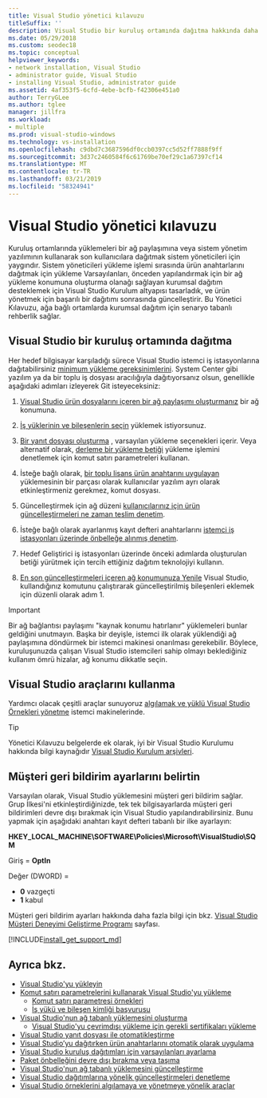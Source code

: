 ```yaml
---
title: Visual Studio yönetici kılavuzu
titleSuffix: ''
description: Visual Studio bir kuruluş ortamında dağıtma hakkında daha fazla bilgi edinin.
ms.date: 05/29/2018
ms.custom: seodec18
ms.topic: conceptual
helpviewer_keywords:
- network installation, Visual Studio
- administrator guide, Visual Studio
- installing Visual Studio, administrator guide
ms.assetid: 4af353f5-6cfd-4ebe-bcfb-f42306e451a0
author: TerryGLee
ms.author: tglee
manager: jillfra
ms.workload:
- multiple
ms.prod: visual-studio-windows
ms.technology: vs-installation
ms.openlocfilehash: c9dbd7c3687596df0ccb0397cc5d52ff7888f9ff
ms.sourcegitcommit: 3d37c2460584f6c61769be70ef29c1a67397cf14
ms.translationtype: MT
ms.contentlocale: tr-TR
ms.lasthandoff: 03/21/2019
ms.locfileid: "58324941"
---
```

# <a name="visual-studio-administrator-guide"></a>Visual Studio yönetici kılavuzu

Kuruluş ortamlarında yüklemeleri bir ağ paylaşımına veya sistem yönetim yazılımının kullanarak son kullanıcılara dağıtmak sistem yöneticileri için yaygındır. Sistem yöneticileri yükleme işlemi sırasında ürün anahtarlarını dağıtmak için yükleme Varsayılanları, önceden yapılandırmak için bir ağ yükleme konumuna oluşturma olanağı sağlayan kurumsal dağıtım desteklemek için Visual Studio Kurulum altyapısı tasarladık, ve ürün yönetmek için başarılı bir dağıtımı sonrasında güncelleştirir. Bu Yönetici Kılavuzu, ağa bağlı ortamlarda kurumsal dağıtım için senaryo tabanlı rehberlik sağlar.

## <a name="deploy-visual-studio-in-an-enterprise-environment"></a>Visual Studio bir kuruluş ortamında dağıtma

Her hedef bilgisayar karşıladığı sürece Visual Studio istemci iş istasyonlarına dağıtabilirsiniz [minimum yükleme gereksinimlerini](/visualstudio/productinfo/vs2017-system-requirements-vs). System Center gibi yazılım ya da bir toplu iş dosyası aracılığıyla dağıtıyorsanız olsun, genellikle aşağıdaki adımları izleyerek Git isteyeceksiniz:

1. [Visual Studio ürün dosyalarını içeren bir ağ paylaşımı oluşturmanız](create-a-network-installation-of-visual-studio.md) bir ağ konumuna.

2. [İş yüklerinin ve bileşenlerin seçin](workload-and-component-ids.md) yüklemek istiyorsunuz.

3. [Bir yanıt dosyası oluşturma](automated-installation-with-response-file.md) , varsayılan yükleme seçenekleri içerir. Veya alternatif olarak, [derleme bir yükleme betiği](use-command-line-parameters-to-install-visual-studio.md) yükleme işlemini denetlemek için komut satırı parametreleri kullanan.

4. İsteğe bağlı olarak, [bir toplu lisans ürün anahtarını uygulayan](automatically-apply-product-keys-when-deploying-visual-studio.md) yüklemesinin bir parçası olarak kullanıcılar yazılım ayrı olarak etkinleştirmeniz gerekmez, komut dosyası.

5. Güncelleştirmek için ağ düzeni [kullanıcılarınız için ürün güncelleştirmeleri ne zaman teslim denetim](controlling-updates-to-visual-studio-deployments.md).

6. İsteğe bağlı olarak ayarlanmış kayıt defteri anahtarlarını [istemci iş istasyonları üzerinde önbelleğe alınmış denetim](set-defaults-for-enterprise-deployments.md).

7. Hedef Geliştirici iş istasyonları üzerinde önceki adımlarda oluşturulan betiği yürütmek için tercih ettiğiniz dağıtım teknolojiyi kullanın.

8. [En son güncelleştirmeleri içeren ağ konumunuza Yenile](update-a-network-installation-of-visual-studio.md) Visual Studio, kullandığınız komutunu çalıştırarak güncelleştirilmiş bileşenleri eklemek için düzenli olarak adım 1.

> [!IMPORTANT]
> Bir ağ bağlantısı paylaşımı "kaynak konumu hatırlanır" yüklemeleri bunlar geldiğini unutmayın. Başka bir deyişle, istemci ilk olarak yüklendiği ağ paylaşımına döndürmek bir istemci makinesi onarılması gerekebilir. Böylece, kuruluşunuzda çalışan Visual Studio istemcileri sahip olmayı beklediğiniz kullanım ömrü hizalar, ağ konumu dikkatle seçin.

## <a name="use-visual-studio-tools"></a>Visual Studio araçlarını kullanma

Yardımcı olacak çeşitli araçlar sunuyoruz [algılamak ve yüklü Visual Studio Örnekleri yönetme](tools-for-managing-visual-studio-instances.md) istemci makinelerinde.

> [!TIP]
> Yönetici Kılavuzu belgelerde ek olarak, iyi bir Visual Studio Kurulumu hakkında bilgi kaynağıdır [Visual Studio Kurulum arşivleri](https://devblogs.microsoft.com/setup/tag/vs2017/).

## <a name="specify-customer-feedback-settings"></a>Müşteri geri bildirim ayarlarını belirtin

Varsayılan olarak, Visual Studio yüklemesini müşteri geri bildirim sağlar. Grup İlkesi'ni etkinleştirdiğinizde, tek tek bilgisayarlarda müşteri geri bildirimleri devre dışı bırakmak için Visual Studio yapılandırabilirsiniz. Bunu yapmak için aşağıdaki anahtarı kayıt defteri tabanlı bir ilke ayarlayın:

**HKEY_LOCAL_MACHINE\SOFTWARE\Policies\Microsoft\VisualStudio\SQM**

Giriş = **OptIn**

Değer (DWORD) =
* **0** vazgeçti
* **1** kabul

Müşteri geri bildirim ayarları hakkında daha fazla bilgi için bkz. [Visual Studio Müşteri Deneyimi Geliştirme Programı](../ide/visual-studio-experience-improvement-program.md) sayfası.

[!INCLUDE[install_get_support_md](includes/install_get_support_md.md)]

## <a name="see-also"></a>Ayrıca bkz.

* [Visual Studio'yu yükleyin](install-visual-studio.md)
* [Komut satırı parametrelerini kullanarak Visual Studio'yu yükleme](use-command-line-parameters-to-install-visual-studio.md)
  * [Komut satırı parametresi örnekleri](command-line-parameter-examples.md)
  * [İş yükü ve bileşen kimliği başvurusu](workload-and-component-ids.md)
* [Visual Studio'nun ağ tabanlı yüklemesini oluşturma](create-a-network-installation-of-visual-studio.md)
  * [Visual Studio'yu çevrimdışı yükleme için gerekli sertifikaları yükleme](install-certificates-for-visual-studio-offline.md)
* [Visual Studio yanıt dosyası ile otomatikleştirme](automated-installation-with-response-file.md)
* [Visual Studio’yu dağıtırken ürün anahtarlarını otomatik olarak uygulama](automatically-apply-product-keys-when-deploying-visual-studio.md)
* [Visual Studio kuruluş dağıtımları için varsayılanları ayarlama](set-defaults-for-enterprise-deployments.md)
* [Paket önbelleğini devre dışı bırakma veya taşıma](disable-or-move-the-package-cache.md)
* [Visual Studio'nun ağ tabanlı yüklemesini güncelleştirme](update-a-network-installation-of-visual-studio.md)
* [Visual Studio dağıtımlarına yönelik güncelleştirmeleri denetleme](controlling-updates-to-visual-studio-deployments.md)
* [Visual Studio örneklerini algılamaya ve yönetmeye yönelik araçlar](tools-for-managing-visual-studio-instances.md)
